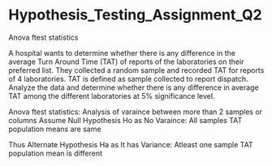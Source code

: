 # Hypothesis_Testing_Assignment_Q2
Anova ftest statistics  

A hospital wants to determine whether there is any difference in the average Turn Around Time (TAT) of reports of the laboratories on their preferred list. They collected a random sample and recorded TAT for reports of 4 laboratories. TAT is defined as sample collected to report dispatch. Analyze the data and determine whether there is any difference in average TAT among the different laboratories at 5% significance level.  

Anova ftest statistics: Analysis of varaince between more than 2 samples or columns Assume Null Hypothesis Ho as No Varaince: All samples TAT population means are same

Thus Alternate Hypothesis Ha as It has Variance: Atleast one sample TAT population mean is different
